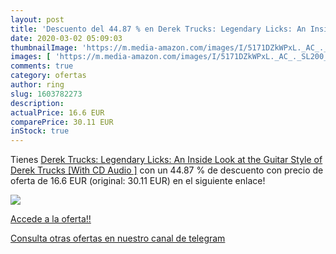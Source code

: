 ```yaml
---
layout: post
title: 'Descuento del 44.87 % en Derek Trucks: Legendary Licks: An Inside'
date: 2020-03-02 05:09:03
thumbnailImage: 'https://m.media-amazon.com/images/I/5171DZkWPxL._AC_._SL200_.jpg'
images: [ 'https://m.media-amazon.com/images/I/5171DZkWPxL._AC_._SL200_.jpg' ]
comments: true
category: ofertas
author: ring
slug: 1603782273
description:
actualPrice: 16.6 EUR
comparePrice: 30.11 EUR
inStock: true
---
```


Tienes [Derek Trucks: Legendary Licks: An Inside Look at the Guitar Style of Derek Trucks [With CD  Audio ]](https://www.amazon.com/dp/1603782273/?tag=redken08-20) con un 44.87 % de descuento con precio de oferta de 16.6 EUR (original: 30.11 EUR) en el siguiente enlace!

[![](https://m.media-amazon.com/images/I/5171DZkWPxL._AC_._SL200_.jpg)](https://www.amazon.com/dp/1603782273/?tag=redken08-20)

[Accede a la oferta!!](https://www.amazon.com/dp/1603782273/?tag=redken08-20)

[Consulta otras ofertas en nuestro canal de telegram](https://t.me/s/ofertas25)
